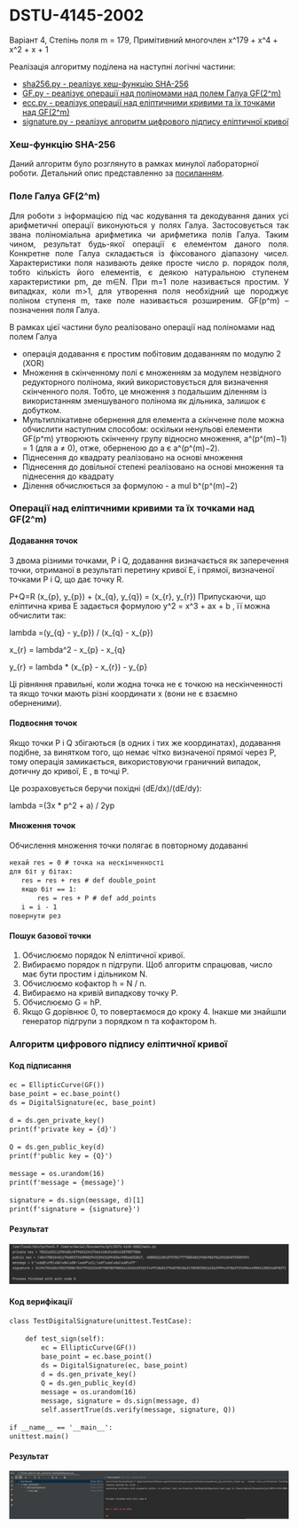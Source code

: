 # DSTU-4145-2002

Варіант 4, Степінь поля m = 179, Примітивний многочлен x^179 + x^4 + x^2 + x + 1

Реалізація алгоритму поділена на наступні логічні частини:
* [sha256.py - реалізує хеш-функцію SHA-256](#sha256)
* [GF.py - реалізує операції над поліномами над полем Галуа GF(2^m)](#GF)
* [ecc.py - реалізує операції над еліптичними кривими та їх точками над GF(2^m)](#ecc)
* [signature.py - реалізує алгоритм цифрового підпису еліптичної кривої](#signature)


### <a name="sha256"></a> Хеш-функцію SHA-256

Даний алгоритм було розглянуто в рамках минулої лабораторної роботи. Детальний опис представленно за 
[посиланням](https://github.com/lipskydan/SHA-256). 


### <a name="GF"></a> Поле Галуа GF(2^m)

<p align="justify">
Для роботи з інформацією під час кодування та декодування даних усі арифметичні операції виконуються
у полях Галуа. Застосовується так звана поліноміальна арифметика чи арифметика полів Галуа.
Таким чином, результат будь-якої операції є елементом даного поля.
Конкретне поле Галуа складається із фіксованого діапазону чисел. Характеристики поля називають
деяке просте число p. порядок поля, тобто кількість його елементів, є деякою натуральною
ступенем характеристики pm, де m∈N. При m=1 поле називається простим. У випадках, коли m>1,
для утворення поля необхідний ще породжує поліном ступеня m, таке поле називається розширеним.
GF(p^m) – позначення поля Галуа.

В рамках цієї частини було реалізовано операції над поліномами над полем Галуа

* операція додавання є простим побітовим додаванням по модулю 2 (XOR)
* Множення в скінченному полі є множенням за модулем незвідного редукторного полінома, який використовується для 
визначення скінченного поля. Тобто, це множення з подальшим діленням із використанням зменшуваного полінома як дільника, 
залишок є добутком.
* Мультиплікативне обернення для елемента a скінченне поле можна обчислити наступним способом: оскільки ненульові 
елементи GF(p^m) утворюють скінченну групу відносно множення, a^(p^(m)−1) = 1 (для a ≠ 0), отже, оберненою до a є 
a^(p^(m)−2).
* Піднесення до квадрату реалізовано на основі множення
* Піднесення до довільної степені реалізовано на основі множення та піднесення до квадрату
* Ділення обчислюється за формулою - а mul b^(p^(m)−2)
</p>

### <a name="ecc"></a> Операції над еліптичними кривими та їх точками над GF(2^m)

#### Додавання точок

З двома різними точками, P і Q, додавання визначається як заперечення точки, отриманої в результаті перетину кривої E,
і прямої, визначеної точками P і Q, що дає точку R.

P+Q=R
(x_{p}, y_{p}) + (x_{q}, y_{q}) = (x_{r}, y_{r})
Припускаючи, що еліптична крива E задається формулою y^2 = x^3 + ax + b , її можна обчислити так:

lambda =(y_{q} - y_{p}) / (x_{q} - x_{p})

x_{r} = lambda^2 - x_{p} - x_{q} 

y_{r} = lambda * (x_{p} - x_{r}) - y_{p}

Ці рівняння правильні, коли жодна точка не є точкою на нескінченності та якщо точки мають різні координати x 
(вони не є взаємно оберненими).

#### Подвоєння точок

Якщо точки P і Q збігаються (в одних і тих же координатах), додавання подібне, за винятком того, що немає чітко 
визначеної прямої через P, тому операція замикається, використовуючи граничний випадок, дотичну до кривої, E , в точці 
P.

Це розраховується беручи похідні (dE/dx)/(dE/dy):

lambda =(3x * p^2 + a) / 2yp

#### Множення точок

Обчислення множення точки полягає в повторному додаванні

    нехай res = 0 # точка на нескінченності
    для біт у бітах:
       res = res + res # def double_point
       якщо біт == 1:            
           res = res + P # def add_points
       i = i - 1
    повернути рез

#### Пошук базової точки 

1. Обчислюємо порядок N еліптичної кривої.
2. Вибираємо порядок n підгрупи. Щоб алгоритм спрацював, число має бути простим і дільником N. 
3. Обчислюємо кофактор h = N / n. 
4. Вибираємо на кривій випадкову точку P. 
5. Обчислюємо G = hP. 
6. Якщо G дорівнює 0, то повертаємося до кроку 4. Інакше ми знайшли генератор підгрупи з порядком n та кофактором h.

### <a name="signature"></a> Алгоритм цифрового підпису еліптичної кривої

#### Код підписання

    ec = EllipticCurve(GF())
    base_point = ec.base_point()
    ds = DigitalSignature(ec, base_point)

    d = ds.gen_private_key()
    print(f'private key = {d}')

    Q = ds.gen_public_key(d)
    print(f'public key = {Q}')

    message = os.urandom(16)
    print(f'message = {message}')

    signature = ds.sign(message, d)[1]
    print(f'signature = {signature}')

#### Результат

![img_1](img_for_readme/img_1.png)

#### Код верифікації

    class TestDigitalSignature(unittest.TestCase):

        def test_sign(self):
            ec = EllipticCurve(GF())
            base_point = ec.base_point()
            ds = DigitalSignature(ec, base_point)
            d = ds.gen_private_key()
            Q = ds.gen_public_key(d)
            message = os.urandom(16)
            message, signature = ds.sign(message, d)
            self.assertTrue(ds.verify(message, signature, Q))

    if __name__ == '__main__':
    unittest.main()

#### Результат

![img_2](img_for_readme/img_2.png)
